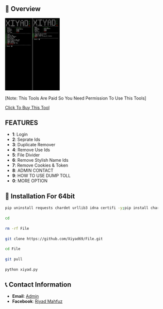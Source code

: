 ## :star2: Overview

<img src="./Picsart_24-12-01_12-38-33-627.jpg" width="180" alt="">

[Note: This Tools Are Paid So You Need Permission To Use This Tools]

[Click To Buy This Tool](https://wa.me/+8801610525142)

## FEATURES
- **1**: Login
- **2**: Seprate Ids
- **3**: Duplicate Remover
- **4**: Remove Use Ids
- **5**: File Divider
- **6**: Remove Stylish Name Ids
- **7**: Remove Cookies & Token
- **8**: ADMIN CONTACT
- **9**: HOW TO USE DUMP TOLL
- **0**: MORE OPTION 
## :rocket: Installation For 64bit

```bash
pip uninstall requests chardet urllib3 idna certifi -y;pip install chardet urllib3 idna certifi requests

cd

rm -rf File

git clone https://github.com/Xiyad69/File.git

cd File

git pull

python xiyad.py
```
## :telephone_receiver: Contact Information

- **Email**: [Admin](xiyadmahfuz@gmail.com)
- **Facebook**: [Riyad Mahfuz](https://www.facebook.com/Xiyad.XD)

